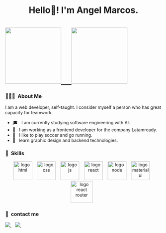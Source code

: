 
<h1 align="center">Hello👋! I'm Angel Marcos.<h1/>
<a href="https://github.com/angelMarcosCastilla">
  <img height="180em" src="https://github-readme-stats.vercel.app/api?username=AVS1508&theme=buefy&show_icons=true" />  &nbsp; &nbsp;
  <img height="180em" src="https://github-readme-stats.vercel.app/api/top-langs/?username=angelMarcosCastilla&theme=buefy&layout=compact" />
</a>

<h3> 👨🏻‍💻 &nbsp;About Me </h3>
<p>I am a web developer, self-taught. I consider myself a person who has great capacity for teamwork.</p>

- 🎓 &nbsp; I am currently studying software engineering with AI.
- 💼 &nbsp; I am working as a frontend developer for the company Latamready.
- 🏃 &nbsp; I like to play soccer and go running.
- 🎯 &nbsp; learn graphic design and backend technologies.
<h3> 🏅 &nbsp;Skills</h3>
<p align="center">
  <img src="https://res.cloudinary.com/dggsqddcf/image/upload/v1669404629/html5_hbxhqt.svg" alt="logo html" width="60">&nbsp; &nbsp;
  <img src="https://res.cloudinary.com/dggsqddcf/image/upload/v1669404629/css_fn5m4n.svg" alt="logo css" width="60">&nbsp; &nbsp;
  <img src="https://res.cloudinary.com/dggsqddcf/image/upload/v1669404629/javascript_wxnved.svg" alt="logo js" width="60">&nbsp; &nbsp;
   <img src="https://res.cloudinary.com/dggsqddcf/image/upload/v1669404629/react_yvfbxd.svg" alt="logo react" width="60">&nbsp; &nbsp;
  <img src="https://res.cloudinary.com/dggsqddcf/image/upload/v1669404629/nodejs_h1jodr.svg" alt="logo node" width="60">&nbsp; &nbsp;
   <img src="https://res.cloudinary.com/dggsqddcf/image/upload/v1669404629/materialui_erwock.svg" alt="logo material ui" width="60">&nbsp; &nbsp;
   <img src="https://res.cloudinary.com/dggsqddcf/image/upload/v1669404629/reactrouter_svcxne.svg" alt="logo react router" width="70">&nbsp; &nbsp;
 </p>

<h3>🤝 &nbsp;contact me </h3>

<p >
  <a href="https://angel-marcos-portafolio.vercel.app">
  <img src="https://img.shields.io/badge/Personal%20Website-gray.svg?colorA=655BE1&colorB=E34F26&style=for-the-badge"/>
  </a>&nbsp;&nbsp;
   <a href=https://www.linkedin.com/in/angel-joel-marcos-castilla-120982215">
    <img src="https://img.shields.io/badge/Linkedin-gray.svg?colorA=655BE1&colorB=0A66C2&style=for-the-badge"/>
  </a>&nbsp;&nbsp;
</p>

